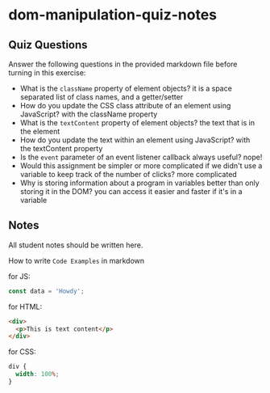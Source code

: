 # dom-manipulation-quiz-notes

## Quiz Questions

Answer the following questions in the provided markdown file before turning in this exercise:

- What is the `className` property of element objects?
  it is a space separated list of class names, and a getter/setter
- How do you update the CSS class attribute of an element using JavaScript?
  with the className property
- What is the `textContent` property of element objects?
  the text that is in the element
- How do you update the text within an element using JavaScript?
  with the textContent property
- Is the `event` parameter of an event listener callback always useful?
  nope!
- Would this assignment be simpler or more complicated if we didn't use a variable to keep track of the number of clicks?
  more complicated
- Why is storing information about a program in variables better than only storing it in the DOM?
  you can access it easier and faster if it's in a variable

## Notes

All student notes should be written here.

How to write `Code Examples` in markdown

for JS:

```javascript
const data = 'Howdy';
```

for HTML:

```html
<div>
  <p>This is text content</p>
</div>
```

for CSS:

```css
div {
  width: 100%;
}
```
